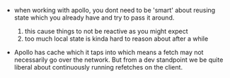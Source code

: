 ---
---

- when working with apollo, you dont need to be 'smart' about reusing state which you already have and try to pass it around.

  1. this cause things to not be reactive as you might expect
  2. too much local state is kinda hard to reason about after a while

- Apollo has cache which it taps into which means a fetch may not necessarily go over the network. But from a dev standpoint we be quite liberal about continuously running refetches on the client.
